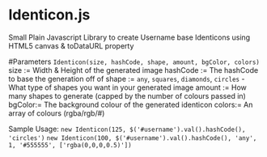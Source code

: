 # Identicon.js
Small Plain Javascript Library to create Username base Identicons using HTML5 canvas &amp; toDataURL property

#Parameters
`Identicon(size, hashCode, shape, amount, bgColor, colors)`
size := Width & Height of the generated image
hashCode := The hashCode to base the generation off of
shape := `any`, `squares`, `diamonds`, `circles` - What type of shapes you want in your generated image
amount := How many shapes to generate (capped by the number of colours passed in)
bgColor:= The background colour of the generated identicon
colors:= An array of colours (rgba/rgb/#) 

Sample Usage:
`new Identicon(125, $('#username').val().hashCode(), 'circles')`
`new Identicon(100, $('#username').val().hashCode(), 'any', 1, '#555555', ['rgba(0,0,0,0.5)'])`

